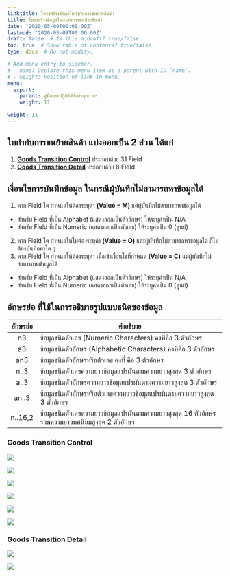 ```yaml
---
linktitle: โครงสร้างข้อมูลใบกำกับการขนย้ายสินค้า
title: โครงสร้างข้อมูลใบกำกับการขนย้ายสินค้า
date: "2020-05-09T00:00:00Z"
lastmod: "2020-05-09T00:00:00Z"
draft: false  # Is this a draft? true/false
toc: true  # Show table of contents? true/false
type: docs  # Do not modify.

# Add menu entry to sidebar.
# - name: Declare this menu item as a parent with ID `name`.
# - weight: Position of link in menu.
menu:
  export:
    parent: คู่มือการปฏิบัติพิธีการศุลกากร  
    weight: 11

weight: 11
---
```



## ใบกํากับการขนย้ายสินค้า แบ่งออกเป็น 2 ส่วน ได้แก่
1. [**Goods Transition Control**](#goods-transition-control) ประกอบด้วย 31 Field
2. [**Goods Transition Detail**](#goods-transition-detail) ประกอบด้วย 8 Field


## เงื่อนไขการบันทึกข้อมูล ในกรณีผู้บันทึกไม่สามารถหาข้อมูลได้

1. หาก Field ใด กำหนดให้ต้องระบุค่า **(Value = M)** แต่ผู้บันทึกไม่สามารถหาข้อมูลได้
- สำหรับ Field ที่เป็น Alphabet (แสดงออกเป็นตัวอักษร) ให้ระบุค่าเป็น N/A 
- สำหรับ Field ที่เป็น Numeric (แสดงออกเป็นตัวเลข) ให้ระบุค่าเป็น 0 (ศูนย์)
2. หาก Field ใด กำหนดให้ไม่ต้องระบุค่า **(Value = O)** และผู้บันทึกไม่สามารถหาข้อมูลได้ ก็ไม่ต้องบันทึกค่าใด ๆ 
3. หาก Field ใด กำหนดให้ต้องระบุค่า เมื่อเข้าเงื่อนไขที่กำหนด **(Value = C)** แต่ผู้บันทึกไม่สามารถหาข้อมูลได้
- สำหรับ Field ที่เป็น Alphabet (แสดงออกเป็นตัวอักษร) ให้ระบุค่าเป็น N/A 
-  สำหรับ Field ที่เป็น Numeric (แสดงออกเป็นตัวเลข) ให้ระบุค่าเป็น 0 (ศูนย์)
	
## อักษรย่อ ที่ใช้ในการอธิบายรูปแบบชนิดของข้อมูล

|  อักษรย่อ   |	คำอธิบาย  |
|:------------:|----------------------------|
|n3 |ข้อมูลชนิดตัวเลข (Numeric Characters) คงที่คือ 3 ตัวอักษร|
|a3  |	ข้อมูลชนิดตัวอักษร (Alphabetic Characters) คงที่คือ 3 ตัวอักษร|
|an3  |	ข้อมูลชนิดตัวอักษรหรือตัวเลข คงที่ คือ 3 ตัวอักษร|
|n..3|	ข้อมูลชนิดตัวเลขความยาวข้อมูลแปรผันตามความยาวสูงสุด 3 ตัวอักษร|
|a..3|	ข้อมูลชนิดตัวอักษรความยาวข้อมูลแปรผันตามความยาวสูงสุด 3 ตัวอักษร|
|an..3  |	ข้อมูลชนิดตัวอักษรหรือตัวเลขความยาวข้อมูลแปรผันตามความยาวสูงสุด 3 ตัวอักษร|
|n..16,2|ข้อมูลชนิดตัวเลขความยาวข้อมูลแปรผันตามความยาวสูงสุด 16 ตัวอักษรรวมความยาวทศนิยมสูงสุด 2 ตัวอักษร|

### Goods Transition Control

![](https://github.com/ecs-support/knowledge-center/raw/master/img/export/export-guide/e-Export-guidejpg_Page55.jpg)

![](https://github.com/ecs-support/knowledge-center/raw/master/img/export/export-guide/e-Export-guidejpg_Page56.jpg)

![](https://github.com/ecs-support/knowledge-center/raw/master/img/export/export-guide/e-Export-guidejpg_Page57.jpg)

![](https://github.com/ecs-support/knowledge-center/raw/master/img/export/export-guide/e-Export-guidejpg_Page58.jpg)

![](https://github.com/ecs-support/knowledge-center/raw/master/img/export/export-guide/e-Export-guidejpg_Page59.jpg)

![](https://github.com/ecs-support/knowledge-center/raw/master/img/export/export-guide/e-Export-guidejpg_Page60.jpg)


### Goods Transition Detail

![](https://github.com/ecs-support/knowledge-center/raw/master/img/export/export-guide/e-Export-guidejpg_Page61.jpg)

![](https://github.com/ecs-support/knowledge-center/raw/master/img/export/export-guide/e-Export-guidejpg_Page62.jpg)